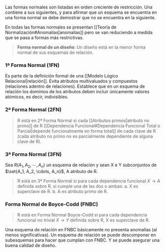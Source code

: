 Las formas normales son listadas en orden creciente de restricción. Una contiene a sus siguientes, y para afirmar que un esquema se encuentra en una forma normal se debe demostrar que no se encuentra en la siguiente.

En todas las formas normales se presentan [[Teoría de Normalización#Anomalías|anomalías]] pero se van reduciendo a medida que se pasa a formas más restrictivas.

> **Forma normal de un diseño**: Un diseño está en la menor forma normal de sus esquemas de relación.

### 1ª Forma Normal (1FN)
Es parte de la definición formal de una [[Modelo Lógico Relacional|relación]]. Evita atributos multivaluados y compuestos (relaciones adentro de relaciones). Establece que en un esquema de relación los dominios de los atributos deben incluir únicamente valores atómicos, es decir, indivisibles.

### 2ª Forma Normal (2FN)
> R está en 2ª Forma Normal si cada [[Atributos primos|atributo no primo]] de R [[Dependencia Funcional#Dependencia Funcional Total o Parcial|depende funcionalmente en forma total]] de cada clave de R (cada atributo no primo no es parcialmente dependiente de alguna clave de R). 

### 3ª Forma Normal (3FN)
Sea $R(A_1, A_2, \cdots, A_n)$ un esquema de relación y sean X e Y subconjuntos de $\set{A_1, A_2, \cdots, A_n}$, A atributo de R.

> R está en 3ª Forma Normal si para cada dependencia funcional $X \rightarrow A$ definida sobre R, si cumple una de las dos o ambas:
a. X es superclave de R.
b. A es atributo primo de R.
	
### Forma Normal de Boyce-Codd (FNBC)
> R está en Forma Normal Boyce-Codd si para cada dependencia funcional no trivial $X \rightarrow Y$ definida sobre R, X es superclave de R.

Una esquema de relación en FNBC básicamente no presenta anomalías (al menos significativas). Un esquema de relación se puede descomponer en subesquemas para hacer que cumplan con FNBC. Y se puede asegurar una buena calidad de diseño.
